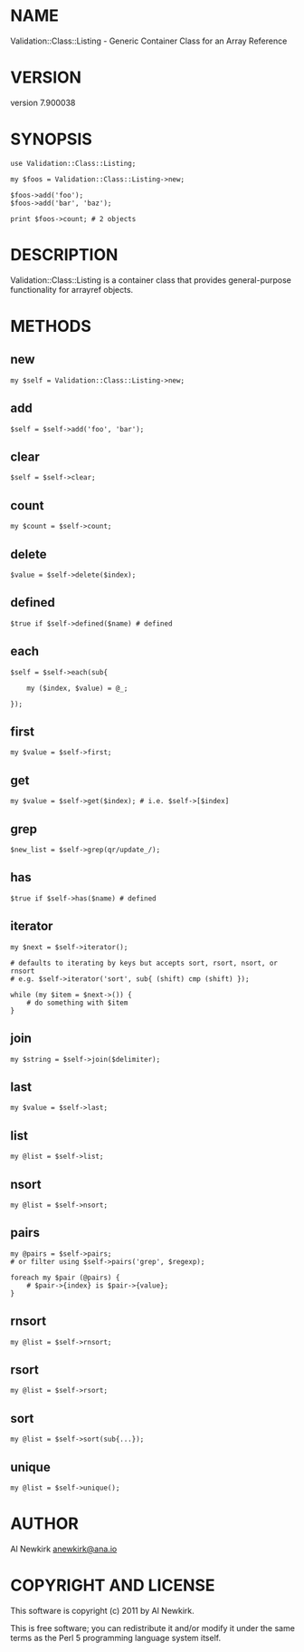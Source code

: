 # NAME

Validation::Class::Listing - Generic Container Class for an Array Reference

# VERSION

version 7.900038

# SYNOPSIS

    use Validation::Class::Listing;

    my $foos = Validation::Class::Listing->new;

    $foos->add('foo');
    $foos->add('bar', 'baz');

    print $foos->count; # 2 objects

# DESCRIPTION

Validation::Class::Listing is a container class that provides general-purpose
functionality for arrayref objects.

# METHODS

## new

    my $self = Validation::Class::Listing->new;

## add

    $self = $self->add('foo', 'bar');

## clear

    $self = $self->clear;

## count

    my $count = $self->count;

## delete

    $value = $self->delete($index);

## defined

    $true if $self->defined($name) # defined

## each

    $self = $self->each(sub{

        my ($index, $value) = @_;

    });

## first

    my $value = $self->first;

## get

    my $value = $self->get($index); # i.e. $self->[$index]

## grep

    $new_list = $self->grep(qr/update_/);

## has

    $true if $self->has($name) # defined

## iterator

    my $next = $self->iterator();

    # defaults to iterating by keys but accepts sort, rsort, nsort, or rnsort
    # e.g. $self->iterator('sort', sub{ (shift) cmp (shift) });

    while (my $item = $next->()) {
        # do something with $item
    }

## join

    my $string = $self->join($delimiter);

## last

    my $value = $self->last;

## list

    my @list = $self->list;

## nsort

    my @list = $self->nsort;

## pairs

    my @pairs = $self->pairs;
    # or filter using $self->pairs('grep', $regexp);

    foreach my $pair (@pairs) {
        # $pair->{index} is $pair->{value};
    }

## rnsort

    my @list = $self->rnsort;

## rsort

    my @list = $self->rsort;

## sort

    my @list = $self->sort(sub{...});

## unique

    my @list = $self->unique();

# AUTHOR

Al Newkirk <anewkirk@ana.io>

# COPYRIGHT AND LICENSE

This software is copyright (c) 2011 by Al Newkirk.

This is free software; you can redistribute it and/or modify it under
the same terms as the Perl 5 programming language system itself.
